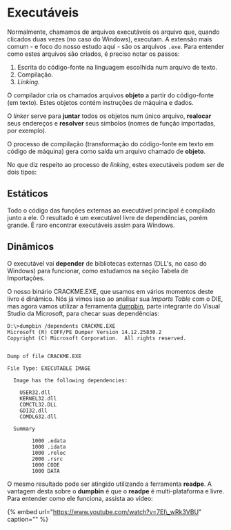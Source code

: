 # Executáveis

Normalmente, chamamos de arquivos executáveis os arquivo que, quando clicados duas vezes \(no caso do Windows\), executam. A extensão mais comum - e foco do nosso estudo aqui - são os arquivos `.exe`. Para entender como estes arquivos são criados, é preciso notar os passos:

1. Escrita do código-fonte na linguagem escolhida num arquivo de texto.
2. Compilação.
3. _Linking_.

O compilador cria os chamados arquivos **objeto** a partir do código-fonte \(em texto\). Estes objetos contém instruções de máquina e dados.

O _linker_ serve para **juntar** todos os objetos num único arquivo, **realocar** seus endereços e **resolver** seus símbolos \(nomes de função importadas, por exemplo\).

O processo de compilação \(transformação do código-fonte em texto em código de máquina\) gera como saída um arquivo chamado de **objeto**.

No que diz respeito ao processo de _linking_, estes executáveis podem ser de dois tipos:

## Estáticos

Todo o código das funções externas ao executável principal é compilado junto a ele. O resultado é um executável livre de dependências, porém grande. É raro encontrar executáveis assim para Windows.

## Dinâmicos

O executável vai **depender** de bibliotecas externas \(DLL's, no caso do Windows\) para funcionar, como estudamos na seção Tabela de Importações.

O nosso binário CRACKME.EXE, que usamos em vários momentos deste livro é dinâmico. Nós já vimos isso ao analisar sua _Imports Table_ com o DIE, mas agora vamos utilizar a ferramenta [dumpbin](https://docs.microsoft.com/en-us/cpp/build/reference/dumpbin-options), parte integrante do Visual Studio da Microsoft, para checar suas dependências:

```text
D:\>dumpbin /dependents CRACKME.EXE
Microsoft (R) COFF/PE Dumper Version 14.12.25830.2
Copyright (C) Microsoft Corporation.  All rights reserved.


Dump of file CRACKME.EXE

File Type: EXECUTABLE IMAGE

  Image has the following dependencies:

    USER32.dll
    KERNEL32.dll
    COMCTL32.DLL
    GDI32.dll
    COMDLG32.dll

  Summary

        1000 .edata
        1000 .idata
        1000 .reloc
        2000 .rsrc
        1000 CODE
        1000 DATA
```

O mesmo resultado pode ser atingido utilizando a ferramenta **readpe**. A vantagem desta sobre o **dumpbin** é que o **readpe** é multi-plataforma e livre. Para entender como ele funciona, assista ao vídeo:

{% embed url="https://www.youtube.com/watch?v=7EI\_wRk3VBU" caption="" %}

